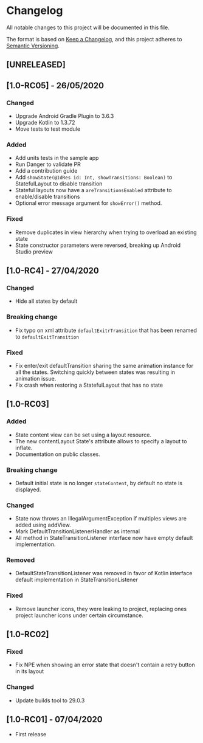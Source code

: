 # Changelog
All notable changes to this project will be documented in this file.

The format is based on [Keep a Changelog](https://keepachangelog.com/en/1.0.0/),
and this project adheres to [Semantic Versioning](https://semver.org/spec/v2.0.0.html).

## [UNRELEASED]

## [1.0-RC05] - 26/05/2020
### Changed
- Upgrade Android Gradle Plugin to 3.6.3
- Upgrade Kotlin to 1.3.72
- Move tests to test module
### Added
- Add units tests in the sample app
- Run Danger to validate PR
- Add a contribution guide
- Add `showState(@IdRes id: Int, showTransitions: Boolean)` to StatefulLayout to disable transition
- Stateful layouts now have a `areTransitionsEnabled` attribute to enable/disable transitions
- Optional error message argument for `showError()` method.
### Fixed
- Remove duplicates in view hierarchy when trying to overload an existing state
- State constructor parameters were reversed, breaking up Android Studio preview

## [1.0-RC4] - 27/04/2020
### Changed
- Hide all states by default
### Breaking change
- Fix typo on xml attribute `defaultExitrTransition` that has been renamed to `defaultExitTransition`
### Fixed
- Fix enter/exit defaultTransition sharing the same animation instance for all the states. Switching
quickly between states was resulting in animation issue.
- Fix crash when restoring a StatefulLayout that has no state

## [1.0-RC03]
### Added
- State content view can be set using a layout resource.
- The new contentLayout State's attribute allows to specify a layout to inflate.
- Documentation on public classes.  
### Breaking change
- Default initial state is no longer `stateContent`, by default no state is displayed.
### Changed
- State now throws an IllegalArgumentException if multiples views are added using addView.
- Mark DefaultTransitionListenerHandler as internal
- All method in StateTransitionListener interface now have empty default implementation.
### Removed
- DefaultStateTransitionListener was removed in favor of Kotlin interface default implementation in
StateTransitionListener
### Fixed
- Remove launcher icons, they were leaking to project, replacing ones project launcher icons under certain circumstance.

## [1.0-RC02]
### Fixed
- Fix NPE when showing an error state that doesn't contain a retry button in its layout
### Changed
- Update builds tool to 29.0.3

## [1.0-RC01] - 07/04/2020
- First release

